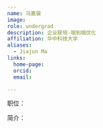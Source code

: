 ```yaml
---
name: 马嘉骏
image: 
role: undergrad
description: 企业联培-端到端优化
affiliation: 华中科技大学
aliases:
  - Jiajun Ma
links:
  home-page: 
  orcid: 
  email: 

---
```


职位：

简介：
